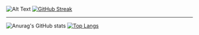 ![Alt Text](https://media.giphy.com/media/mCRJDo24UvJMA/giphy.gif)
[![GitHub Streak](https://streak-stats.demolab.com?user=YootTanA&theme=aura-dark)](https://git.io/streak-stats)

---

![Anurag's GitHub stats](https://github-readme-stats.vercel.app/api?username=YootTanA&show_icons=true&theme=aura_dark)
[![Top Langs](https://github-readme-stats.vercel.app/api/top-langs/?username=YootTanA&layout=compact&theme=aura_dark)](https://github.com/anuraghazra/github-readme-stats)


